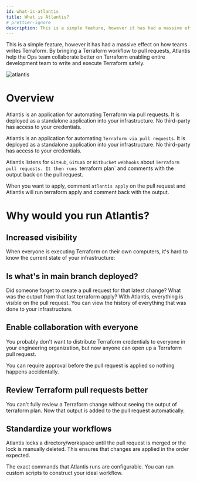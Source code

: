 ```yaml
---
id: what-is-atlantis
title: What is Atlantis?
# prettier-ignore
description: This is a simple feature, however it has had a massive effect on how teams writes Terraform. By bringing a Terraform workflow to pull requests, Atlantis help the Ops team collaborate better on Terraform enabling entire development team to write and execute Terraform safely.
---
```


 This is a simple feature, however it has had a massive effect on how teams writes Terraform. By bringing a Terraform workflow to pull requests, Atlantis help the Ops team collaborate better on Terraform enabling entire development team to write and execute Terraform safely.

![atlantis](./assets/atlantis.gif)

# Overview

Atlantis is an application for automating Terraform via pull requests. It is deployed as a standalone application into your infrastructure. No third-party has access to your credentials.

Atlantis is an application for automating `Terraform via pull requests`. It is deployed as a standalone application into your infrastructure. No third-party has access to your credentials.

Atlantis listens for `GitHub`, `GitLab` or `Bitbucket` `webhooks` about `Terraform pull requests. It then runs `terraform plan` and comments with the output back on the pull request.

When you want to apply, comment `atlantis apply` on the pull request and Atlantis will run terraform apply and comment back with the output.

# Why would you run Atlantis?

## Increased visibility

When everyone is executing Terraform on their own computers, it's hard to know the current state of your infrastructure:

## Is what's in main branch deployed?

Did someone forget to create a pull request for that latest change?
What was the output from that last terraform apply?
With Atlantis, everything is visible on the pull request. You can view the history of everything that was done to your infrastructure.

## Enable collaboration with everyone

You probably don't want to distribute Terraform credentials to everyone in your engineering organization, but now anyone can open up a Terraform pull request.

You can require approval before the pull request is applied so nothing happens accidentally.

## Review Terraform pull requests better

You can't fully review a Terraform change without seeing the output of terraform plan. Now that output is added to the pull request automatically.

## Standardize your workflows

Atlantis locks a directory/workspace until the pull request is merged or the lock is manually deleted. This ensures that changes are applied in the order expected.

The exact commands that Atlantis runs are configurable. You can run custom scripts to construct your ideal workflow.
